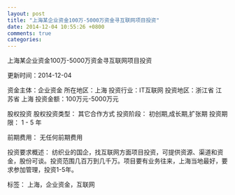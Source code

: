 ```yaml
---
layout: post
title: "上海某企业资金100万-5000万资金寻互联网项目投资"
date: 2014-12-04 10:55:26 +0800
comments: true
categories: 
---
```

上海某企业资金100万-5000万资金寻互联网项目投资



更新时间：2014-12-04

资金主体：企业资金
所在地区：上海
投资行业：IT互联网
投资地区：浙江省 江苏省 上海
投资金额：100万元-5000万元

股权投资
股权投资类型：
                            其它合作方式 
                                                                                投资阶段：
                            初创期,成长期,扩张期 
                                                                                                                                        投资期限：
                            1 - 5 年

前期费用：
无任何前期费用

投资要求概述：
纺织业的国企，找互联网方面项目投资，可提供资源、渠道和资金，股份可谈。投资范围几百万到几千万。项目要有业务往来，上海当地最好，要求参加管理，投资1-5年。

标签：
上海，企业资金，互联网

